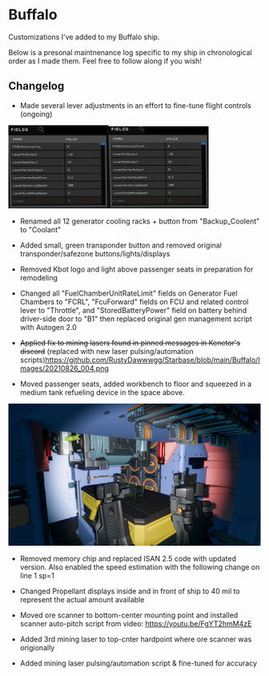 # Buffalo

Customizations I've added to my Buffalo ship. 

Below is a presonal maintnenance log specific to my ship in chronological order as I made them. Feel free to follow along if you wish!

## Changelog
- Made several lever adjustments in an effort to fine-tune flight controls (ongoing)

<img src="https://github.com/RustyDawwwgg/Starbase/blob/main/Buffalo/Images/20210826_005.png" width="200"><img src="https://github.com/RustyDawwwgg/Starbase/blob/main/Buffalo/Images/20210826_006.png" width="200">

- Renamed all 12 generator cooling racks + button from "Backup_Coolent" to "Coolant"

- Added small, green transponder button and removed original transponder/safezone buttons/lights/displays

- Removed Kbot logo and light above passenger seats in preparation for remodeling

- Changed all "FuelChamberUnitRateLimit" fields on Generator Fuel Chambers to "FCRL", "FcuForward" fields on FCU and related control lever to "Throttle", and "StoredBatteryPower" field on battery behind driver-side door to "B1" then replaced original gen management script with Autogen 2.0

- ~~Applied fix to mining lasers found in pinned messages in Kenetor's discord~~ (replaced with new laser pulsing/automation scripts)https://github.com/RustyDawwwgg/Starbase/blob/main/Buffalo/Images/20210826_004.png

- Moved passenger seats, added workbench to floor and squeezed in a medium tank refueling device in the space above.

<img src="https://github.com/RustyDawwwgg/Starbase/blob/main/Buffalo/Images/20210826_004.png" width="800">

- Removed memory chip and replaced ISAN 2.5 code with updated version. Also enabled the speed estimation with the following change on line 1 sp=1

- Changed Propellant displays inside and in front of ship to 40 mil to represent the actual amount available

- Moved ore scanner to bottom-center mounting point and installed scanner auto-pitch script from video: https://youtu.be/FgYT2hmM4zE

- Added 3rd mining laser to top-cnter hardpoint where ore scanner was origionally

- Added mining laser pulsing/automation script & fine-tuned for accuracy
